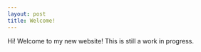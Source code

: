 ```yaml
---
layout: post
title: Welcome!
---
```


Hi! Welcome to my new website! This is still a work in progress.
